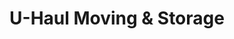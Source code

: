 ---
title: "U-Haul Moving & Storage"
url: /noroflk/u-haul-moving-and-storage/
shop: storage rental
---